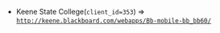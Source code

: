  - Keene State College(`client_id=353`) => [`http://keene.blackboard.com/webapps/Bb-mobile-bb_bb60/`](http://keene.blackboard.com/webapps/Bb-mobile-bb_bb60/)
